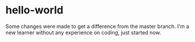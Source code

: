 # hello-world
Some changes were made to get a difference from the master branch.
I'm a new learner without any experience on coding, just started now.

